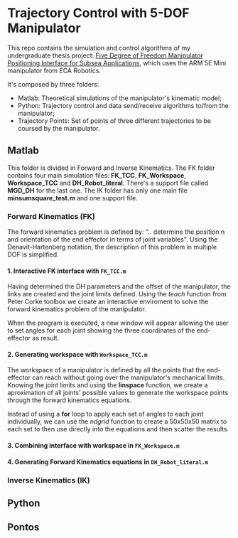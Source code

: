 # Trajectory Control with 5-DOF Manipulator

This repo contains the simulation and control algorithms of my undergraduate thesis project: [Five Degree of Freedom Manipulator Positioning Interface for Subsea Applications](https://www.maxwell.vrac.puc-rio.br/colecao.php?strSecao=resultado&nrSeq=53802@2), which uses the ARM 5E Mini manipulator from ECA Robotics.

It's composed by three folders:

- Matlab: Theoretical simulations of the manipulator's kinematic model;
- Python: Trajectory control and data send/receive algorithms to/from the manipulator;
- Trajectory Points: Set of points of three different trajectories to be coursed by the manipulator.

## Matlab

This folder is divided in Forward and Inverse Kinematics. The FK folder contains four main simulation files: **FK_TCC**, **FK_Workspace**, **Workspace_TCC** and **DH_Robot_literal**. There's a support file called **MGD_DH** for the last one. The IK folder has only one main file **minsumsquare_test.m** and one support file.

### Forward Kinematics (FK)

The forward kinematics problem is defined by: ".. determine the position n and orientation of the end effector in terms of joint variables". Using the Denavit-Hartenberg notation, the description of this problem in multiple DOF is simplified.

#### 1. Interactive FK interface with `FK_TCC.m`

Having determined the DH parameters and the offset of the manipulator, the links are created and the joint limits defined. Using the _teach_ function from Peter Corke toolbox we create an interactive enviroment to solve the forward kinematics problem of the manipulator.

When the program is executed, a new window will appear allowing the user to set angles for each joint showing the three coordinates of the end-effector as result.

#### 2. Generating workspace with `Workspace_TCC.m`

The workspace of a manipulator is defined by all the points that the end-effector can reach without going over the manipulator's mechanical limits. Knowing the joint limits and using the **linspace** function, we create a aproximation of all joints' possible values to generate the workspace points through the forward kinematics equations.

Instead of using a **for** loop to apply each set of angles to each joint individually, we can use the *ndgrid* function to create a 50x50x50 matrix to each set to then use directly into the equations and then scatter the results.

#### 3. Combining interface with workspace in `FK_Workspace.m`

#### 4. Generating Forward Kinematics equations in `DH_Robot_literal.m`

### Inverse Kinematics (IK)

## Python
 
## Pontos

